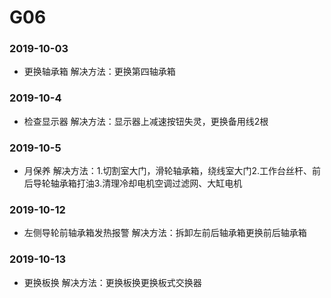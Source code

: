 ﻿# G06
### 2019-10-03
* 更换轴承箱 解决方法：更换第四轴承箱
### 2019-10-4
* 检查显示器 解决方法：显示器上减速按钮失灵，更换备用线2根
### 2019-10-5
* 月保养 解决方法：1.切割室大门，滑轮轴承箱，绕线室大门2.工作台丝杆、前后导轮轴承箱打油3.清理冷却电机空调过滤网、大缸电机
### 2019-10-12
* 左侧导轮前轴承箱发热报警 解决方法：拆卸左前后轴承箱更换前后轴承箱
### 2019-10-13
* 更换板换 解决方法：更换板换更换板式交换器



































